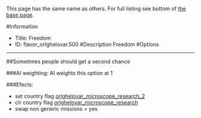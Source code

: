 This page has the same name as others. For full listing see bottom of [the base page](freedom.md).

#Information
 - Title: Freedom
 - ID: flavor_orlghelovar.500
#Description
Freedom
#Options

___
##Sometimes people should get a second chance

###AI weighting:
AI weights this option at 1


###Efects:<ul><li>set country flag [orlghelovar_microscope_research_2](../flags/orlghelovar_microscope_research_2.md)</li><li>clr country flag [orlghelovar_microscope_research](../flags/orlghelovar_microscope_research.md)</li><li>swap non generic missions = yes</li></ul>
